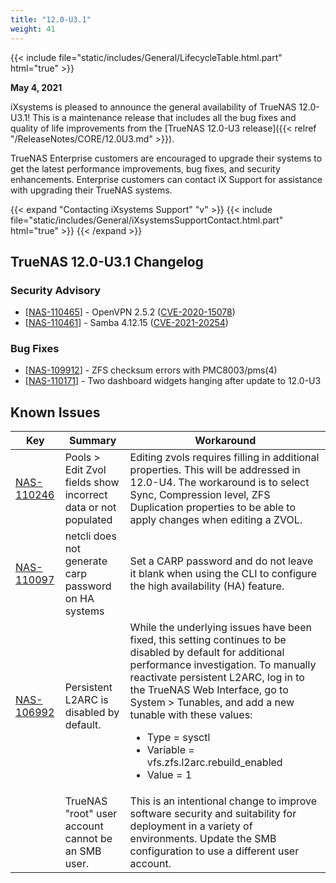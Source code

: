 ```yaml
---
title: "12.0-U3.1"
weight: 41
---
```


{{< include file="static/includes/General/LifecycleTable.html.part" html="true" >}}

**May 4, 2021**

iXsystems is pleased to announce the general availability of TrueNAS 12.0-U3.1! This is a maintenance release that includes all the bug fixes and quality of life improvements from the [TrueNAS 12.0-U3 release]({{< relref "/ReleaseNotes/CORE/12.0U3.md" >}}).  

TrueNAS Enterprise customers are encouraged to upgrade their systems to get the latest performance improvements, bug fixes, and security enhancements. Enterprise customers can contact iX Support for assistance with upgrading their TrueNAS systems.

{{< expand "Contacting iXsystems Support" "v" >}}
{{< include file="static/includes/General/iXsystemsSupportContact.html.part" html="true" >}}
{{< /expand >}}


## TrueNAS 12.0-U3.1 Changelog

### Security Advisory
<ul>
<li>[<a href='https://jira.ixsystems.com/browse/NAS-110465'>NAS-110465</a>] -         OpenVPN 2.5.2 (<a href='https://security.truenas.com/cves/2021-04-21-cve-2020-15078/'>CVE-2020-15078</a>)
</li>
<li>[<a href='https://jira.ixsystems.com/browse/NAS-110461'>NAS-110461</a>] -         Samba 4.12.15 (<a href='https://security.truenas.com/cves/2021-04-29-cve-2021-20254/'>CVE-2021-20254</a>)
</li>
</ul>

### Bug Fixes

<ul>
<li>[<a href='https://jira.ixsystems.com/browse/NAS-109912'>NAS-109912</a>] -         ZFS checksum errors with PMC8003/pms(4)
</li>
<li>[<a href='https://jira.ixsystems.com/browse/NAS-110171'>NAS-110171</a>] -         Two dashboard widgets hanging after update to 12.0-U3
</li>
</ul>

## Known Issues

<body class="ql-editor ql-editor-view" style="font-size:14px;">
    <html>
        <body>
            <table width="100%">
                <thead><tr><th>Key</th><th>Summary</th><th>Workaround</th></tr></thead>
                <tbody>
                   <tr>
                     <td><a href="https://jira.ixsystems.com/browse/NAS-110246" target="_blank">NAS-110246</a></td>
                     <td>Pools > Edit Zvol fields show incorrect data or not populated</td>
                     <td>Editing zvols requires filling in additional properties.  This will be addressed in 12.0-U4.  The workaround is to select Sync, Compression level, ZFS                         Duplication properties to be able to apply changes when editing a ZVOL.</td>
		   </tr>	
                      <td><a href="https://jira.ixsystems.com/browse/NAS-110097" target="_blank">NAS-110097</a></td>
                      <td>netcli does not generate carp password on HA systems</td>
                      <td>Set a CARP password and do not leave it blank when using the CLI to configure the high availability (HA) feature.</td>
                   </tr>
                      <td><a href="https://jira.ixsystems.com/browse/NAS-106992" target="_blank">NAS-106992</a></td>
                      <td>Persistent L2ARC is disabled by default.</td>
                      <td>While the underlying issues have been fixed, this setting continues to be disabled by default for additional performance investigation. To manually                            reactivate persistent L2ARC, log in to the TrueNAS Web Interface, go to System > Tunables, and add a new tunable with these values:
                                <ul>
		    			<li>Type = sysctl</li>
		    			<li>Variable = vfs.zfs.l2arc.rebuild_enabled</li>
		    			<li>Value = 1</li>
		    </ul>
                    </td>
                    </tr>
                    <tr>
		      <td></td>
		      <td>TrueNAS "root" user account cannot be an SMB user.</td>
		      <td>This is an intentional change to improve software security and suitability for deployment in a variety of environments. Update the SMB configuration to                       use a different user account.</td>
		    </tr>
		</tbody>
            </table>
        </body>
    </html>

